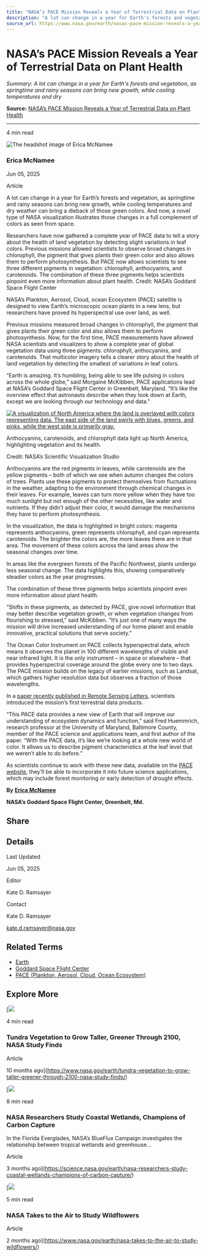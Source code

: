 ```yaml
---
title: "NASA’s PACE Mission Reveals a Year of Terrestrial Data on Plant Health"
description: "A lot can change in a year for Earth's forests and vegetation, as springtime and rainy seasons can bring new growth, while cooling temperatures and dry"
source_url: https://www.nasa.gov/earth/nasas-pace-mission-reveals-a-year-of-terrestrial-data-on-plant-health/
---
```


# NASA’s PACE Mission Reveals a Year of Terrestrial Data on Plant Health

*Summary: A lot can change in a year for Earth's forests and vegetation, as springtime and rainy seasons can bring new growth, while cooling temperatures and dry*

**Source:** [NASA’s PACE Mission Reveals a Year of Terrestrial Data on Plant Health](https://www.nasa.gov/earth/nasas-pace-mission-reveals-a-year-of-terrestrial-data-on-plant-health/)

---

4 min read

![The headshot image of Erica McNamee](https://secure.gravatar.com/avatar/ae66b32eb1dda9e7ee9dfdeb0dc29cae?s=300&d=blank&r=g)

### Erica McNamee

Jun 05, 2025

Article

A lot can change in a year for Earth’s forests and vegetation, as springtime and rainy seasons can bring new growth, while cooling temperatures and dry weather can bring a dieback of those green colors. And now, a novel type of NASA visualization illustrates those changes in a full complement of colors as seen from space.

Researchers have now gathered a complete year of PACE data to tell a story about the health of land vegetation by detecting slight variations in leaf colors. Previous missions allowed scientists to observe broad changes in chlorophyll, the pigment that gives plants their green color and also allows them to perform photosynthesis. But PACE now allows scientists to see three different pigments in vegetation: chlorophyll, anthocyanins, and carotenoids. The combination of these three pigments helps scientists pinpoint even more information about plant health. Credit: NASA’s Goddard Space Flight Center

NASA’s Plankton, Aerosol, Cloud, ocean Ecosystem (PACE) satellite is designed to view Earth’s microscopic ocean plants in a new lens, but researchers have proved its hyperspectral use over land, as well.

Previous missions measured broad changes in chlorophyll, the pigment that gives plants their green color and also allows them to perform photosynthesis. Now, for the first time, PACE measurements have allowed NASA scientists and visualizers to show a complete year of global vegetation data using three pigments: chlorophyll, anthocyanins, and carotenoids. That multicolor imagery tells a clearer story about the health of land vegetation by detecting the smallest of variations in leaf colors.

“Earth is amazing. It’s humbling, being able to see life pulsing in colors across the whole globe,” said Morgaine McKibben, PACE applications lead at NASA’s Goddard Space Flight Center in Greenbelt, Maryland. “It’s like the overview effect that astronauts describe when they look down at Earth, except we are looking through our technology and data.”

[![A visualization of North America where the land is overlayed with colors representing data. The east side of the land swirls with blues, greens, and pinks, while the west side is primarily gray.](https://www.nasa.gov/wp-content/uploads/2025/06/pace-land-veg-north-america-dates-legend-00370-m.jpg?w=1920)](https://www.nasa.gov/wp-content/uploads/2025/06/pace-land-veg-north-america-dates-legend-00370-m.jpg)

Anthocyanins, carotenoids, and chlorophyll data light up North America, highlighting vegetation and its health.

Credit: NASA’s Scientific Visualization Studio

Anthocyanins are the red pigments in leaves, while carotenoids are the yellow pigments – both of which we see when autumn changes the colors of trees. Plants use these pigments to protect themselves from fluctuations in the weather, adapting to the environment through chemical changes in their leaves. For example, leaves can turn more yellow when they have too much sunlight but not enough of the other necessities, like water and nutrients. If they didn’t adjust their color, it would damage the mechanisms they have to perform photosynthesis.

In the visualization, the data is highlighted in bright colors: magenta represents anthocyanins, green represents chlorophyll, and cyan represents carotenoids. The brighter the colors are, the more leaves there are in that area. The movement of these colors across the land areas show the seasonal changes over time.

In areas like the evergreen forests of the Pacific Northwest, plants undergo less seasonal change. The data highlights this, showing comparatively steadier colors as the year progresses.

The combination of these three pigments helps scientists pinpoint even more information about plant health.

“Shifts in these pigments, as detected by PACE, give novel information that may better describe vegetation growth, or when vegetation changes from flourishing to stressed,” said McKibben. “It’s just one of many ways the mission will drive increased understanding of our home planet and enable innovative, practical solutions that serve society.”

The Ocean Color Instrument on PACE collects hyperspectral data, which means it observes the planet in 100 different wavelengths of visible and near infrared light. It is the only instrument – in space or elsewhere – that provides hyperspectral coverage around the globe every one to two days. The PACE mission builds on the legacy of earlier missions, such as Landsat, which gathers higher resolution data but observes a fraction of those wavelengths.

In a [paper recently published in Remote Sensing Letters](https://www.tandfonline.com/doi/full/10.1080/2150704X.2025.2470905#d1e162), scientists introduced the mission’s first terrestrial data products.

“This PACE data provides a new view of Earth that will improve our understanding of ecosystem dynamics and function,” said Fred Huemmrich, research professor at the University of Maryland, Baltimore County, member of the PACE science and applications team, and first author of the paper. “With the PACE data, it’s like we’re looking at a whole new world of color. It allows us to describe pigment characteristics at the leaf level that we weren’t able to do before.”

As scientists continue to work with these new data, available on the [PACE website](https://pace.oceansciences.org/access_pace_data.htm), they’ll be able to incorporate it into future science applications, which may include forest monitoring or early detection of drought effects.

**By** [**Erica McNamee**](mailto:erica.s.mcnamee@nasa.gov)

**NASA’s Goddard Space Flight Center, Greenbelt, Md.**

## Share

## Details

Last Updated

Jun 05, 2025

Editor

Kate D. Ramsayer

Contact

Kate D. Ramsayer

[kate.d.ramsayer@nasa.gov](mailto:kate.d.ramsayer@nasa.gov)

## Related Terms

- [Earth](https://science.nasa.gov/earth/)
- [Goddard Space Flight Center](https://www.nasa.gov/goddard/)
- [PACE (Plankton, Aerosol, Cloud, Ocean Ecosystem)](https://science.nasa.gov/mission/pace)

## Explore More

[![](https://www.nasa.gov/wp-content/uploads/2024/08/murphy-dome-scenics.jpg?w=300)

4 min read

### Tundra Vegetation to Grow Taller, Greener Through 2100, NASA Study Finds

Article

10 months ago](https://www.nasa.gov/earth/tundra-vegetation-to-grow-taller-greener-through-2100-nasa-study-finds/)

[![](https://assets.science.nasa.gov/dynamicimage/assets/science/esd/articles/2025/Picture6.jpg)

8 min read

### NASA Researchers Study Coastal Wetlands, Champions of Carbon Capture

In the Florida Everglades, NASA’s BlueFlux Campaign investigates the relationship between tropical wetlands and greenhouse…

Article

3 months ago](https://science.nasa.gov/earth/nasa-researchers-study-coastal-wetlands-champions-of-carbon-capture/)

[![](https://www.nasa.gov/wp-content/uploads/2025/03/1-wildflower-field-work-.png?w=300)

5 min read

### NASA Takes to the Air to Study Wildflowers

Article

2 months ago](https://www.nasa.gov/earth/nasa-takes-to-the-air-to-study-wildflowers/)
